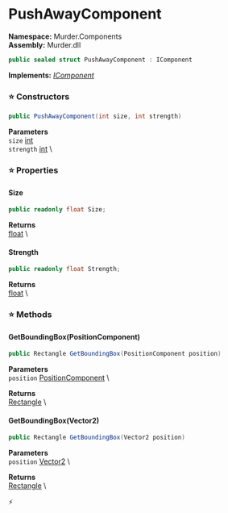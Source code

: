 # PushAwayComponent

**Namespace:** Murder.Components \
**Assembly:** Murder.dll

```csharp
public sealed struct PushAwayComponent : IComponent
```

**Implements:** _[IComponent](/Bang/Components/IComponent.html)_

### ⭐ Constructors
```csharp
public PushAwayComponent(int size, int strength)
```

**Parameters** \
`size` [int](https://learn.microsoft.com/en-us/dotnet/api/System.Int32?view=net-7.0) \
`strength` [int](https://learn.microsoft.com/en-us/dotnet/api/System.Int32?view=net-7.0) \

### ⭐ Properties
#### Size
```csharp
public readonly float Size;
```

**Returns** \
[float](https://learn.microsoft.com/en-us/dotnet/api/System.Single?view=net-7.0) \
#### Strength
```csharp
public readonly float Strength;
```

**Returns** \
[float](https://learn.microsoft.com/en-us/dotnet/api/System.Single?view=net-7.0) \
### ⭐ Methods
#### GetBoundingBox(PositionComponent)
```csharp
public Rectangle GetBoundingBox(PositionComponent position)
```

**Parameters** \
`position` [PositionComponent](/Murder/Components/PositionComponent.html) \

**Returns** \
[Rectangle](/Murder/Core/Geometry/Rectangle.html) \

#### GetBoundingBox(Vector2)
```csharp
public Rectangle GetBoundingBox(Vector2 position)
```

**Parameters** \
`position` [Vector2](/Murder/Core/Geometry/Vector2.html) \

**Returns** \
[Rectangle](/Murder/Core/Geometry/Rectangle.html) \



⚡